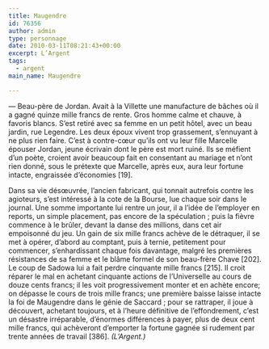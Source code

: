 ```yaml
---
title: Maugendre
id: 76356
author: admin
type: personnage
date: 2010-03-11T08:21:43+00:00
excerpt: L’Argent
tags:
  - argent
main_name: Maugendre

---
```

— Beau-père de Jordan. Avait à la Villette une manufacture de bâches où il a gagné quinze mille francs de rente. Gros homme calme et chauve, à favoris blancs. S’est retiré avec sa femme en un petit hôtel, avec un beau jardin, rue Legendre. Les deux époux vivent trop grassement, s’ennuyant à ne plus rien faire. C’est à contre-cœur qu’ils ont vu leur fille Marcelle épouser Jordan, jeune écrivain dont le père est mort ruiné. Ils se méfient d’un poète, croient avoir beaucoup fait en consentant au mariage et n’ont rien donné, sous le prétexte que Marcelle, après eux, aura leur fortune intacte, engraissée d’économies [19].

Dans sa vie désœuvrée, l’ancien fabricant, qui tonnait autrefois contre les agioteurs, s’est intéressé à la cote de la Bourse, lue chaque soir dans le journal. Une somme importante lui rentre un jour, il a l’idée de l’employer en reports, un simple placement, pas encore de la spéculation ; puis la fièvre commence à le brûler, devant la danse des millions, dans cet air empoisonné du jeu. Un gain de six mille francs achève de le détraquer, il se met à opérer, d’abord au comptant, puis à ternie, petitement pour commencer, s’enhardissant chaque fois davantage, malgré les premières résistances de sa femme et le blâme formel de son beau-frère Chave [202]. Le coup de Sadowa lui a fait perdre cinquante mille francs [215]. Il croit réparer le mal en achetant cinquante actions de l’Universelle au cours de douze cents francs; il les voit progressivement monter et en achète encore; on dépasse le cours de trois mille francs; une première baisse laisse intacte la foi de Maugendre dans le génie de Saccard ; pour se rattraper, il joue à découvert, achetant toujours, et à l’heure définitive de l’effondrement, c’est un désastre irréparable, d’énormes différences à payer, plus de deux cent mille francs, qui achèveront d’emporter la fortune gagnée si rudement par trente années de travail [386]. _(L’Argent.)_